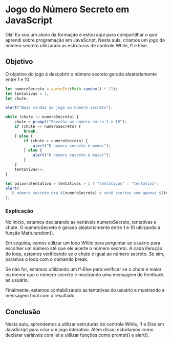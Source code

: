 # Jogo do Número Secreto em JavaScript

Olá! Eu sou um aluno da formação e estou aqui para compartilhar o que aprendi sobre programação em JavaScript. Nesta aula, criamos um jogo do número secreto utilizando as estruturas de controle While, If e Else.

## Objetivo

O objetivo do jogo é descobrir o número secreto gerado aleatoriamente entre 1 e 10.

```javascript
let numeroSecreto = parseInt(Math.random() * 11);
let tentativas = 1;
let chute;

alert("Boas vindas ao jogo do número secreto");

while (chute != numeroSecreto) {
    chute = prompt("Escolha um número entre 1 e 10");
    if (chute == numeroSecreto) {
        break;
    } else {
        if (chute > numeroSecreto) {
            alert("O número secreto é menor");
        } else {
            alert("O número secreto é maior");
        }
    }
    tentativas++;
}

let palavraTentativa = tentativas > 1 ? "tentativas" : "tentativa";
alert(
  `O número secreto era ${numeroSecreto} e você acertou com apenas ${tentativas} ${palavraTentativa}`
);
```

### Explicação

No início, estamos declarando as variáveis numeroSecreto, tentativas e chute. O numeroSecreto é gerado aleatoriamente entre 1 e 10 utilizando a função Math.random().

Em seguida, vamos utilizar um loop While para perguntar ao usuário para escolher um número até que ele acerte o número secreto. A cada iteração do loop, estamos verificando se o chute é igual ao número secreto. Se sim, paramos o loop com o comando break.

Se não for, estamos utilizando um If-Else para verificar se o chute é maior ou menor que o número secreto e mostrando uma mensagem de feedback ao usuário.

Finalmente, estamos contabilizando as tentativas do usuário e mostrando a mensagem final com o resultado.

## Conclusão

Nesta aula, aprendemos a utilizar estruturas de controle While, If e Else em JavaScript para criar um jogo interativo. Além disso, estudamos como declarar variáveis com let e utilizar funções como prompt() e alert().
